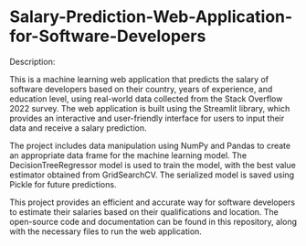 # Salary-Prediction-Web-Application-for-Software-Developers

Description:

This is a machine learning web application that predicts the salary of software developers based on their country, years of experience, and education level, using real-world data collected from the Stack Overflow 2022 survey. The web application is built using the Streamlit library, which provides an interactive and user-friendly interface for users to input their data and receive a salary prediction.

The project includes data manipulation using NumPy and Pandas to create an appropriate data frame for the machine learning model. The DecisionTreeRegressor model is used to train the model, with the best value estimator obtained from GridSearchCV. The serialized model is saved using Pickle for future predictions.

This project provides an efficient and accurate way for software developers to estimate their salaries based on their qualifications and location. The open-source code and documentation can be found in this repository, along with the necessary files to run the web application.






